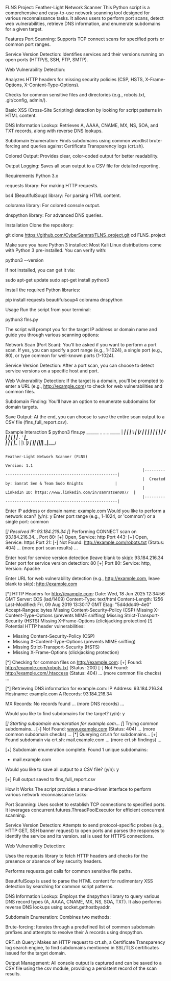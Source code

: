 FLNS Project: Feather-Light Network Scanner
This Python script is a comprehensive and easy-to-use network scanning tool designed for various reconnaissance tasks. It allows users to perform port scans, detect web vulnerabilities, retrieve DNS information, and enumerate subdomains for a given target.

Features
Port Scanning: Supports TCP connect scans for specified ports or common port ranges.

Service Version Detection: Identifies services and their versions running on open ports (HTTP/S, SSH, FTP, SMTP).

Web Vulnerability Detection:

Analyzes HTTP headers for missing security policies (CSP, HSTS, X-Frame-Options, X-Content-Type-Options).

Checks for common sensitive files and directories (e.g., robots.txt, .git/config, admin/).

Basic XSS (Cross-Site Scripting) detection by looking for script patterns in HTML content.

DNS Information Lookup: Retrieves A, AAAA, CNAME, MX, NS, SOA, and TXT records, along with reverse DNS lookups.

Subdomain Enumeration: Finds subdomains using common wordlist brute-forcing and queries against Certificate Transparency logs (crt.sh).

Colored Output: Provides clear, color-coded output for better readability.

Output Logging: Saves all scan output to a CSV file for detailed reporting.

Requirements
Python 3.x

requests library: For making HTTP requests.

bs4 (BeautifulSoup) library: For parsing HTML content.

colorama library: For colored console output.

dnspython library: For advanced DNS queries.

Installation
Clone the repository:

git clone https://github.com/CyberSamrat/FLNS_project.git
cd FLNS_project

Make sure you have Python 3 installed:
Most Kali Linux distributions come with Python 3 pre-installed. You can verify with:

python3 --version

If not installed, you can get it via:

sudo apt-get update
sudo apt-get install python3

Install the required Python libraries:

pip install requests beautifulsoup4 colorama dnspython

Usage
Run the script from your terminal:

python3 flns.py

The script will prompt you for the target IP address or domain name and guide you through various scanning options:

Network Scan (Port Scan): You'll be asked if you want to perform a port scan. If yes, you can specify a port range (e.g., 1-1024), a single port (e.g., 80), or type common for well-known ports (1-1024).

Service Version Detection: After a port scan, you can choose to detect service versions on a specific host and port.

Web Vulnerability Detection: If the target is a domain, you'll be prompted to enter a URL (e.g., http://example.com) to check for web vulnerabilities and common files.

Subdomain Finding: You'll have an option to enumerate subdomains for domain targets.

Save Output: At the end, you can choose to save the entire scan output to a CSV file (flns_full_report.csv).

Example Interaction
$ python3 flns.py
                                                                                   ______ _       _   _  _____
                                                                                 |  ____| |     | \ | |/ ____|
                                                                                 | |__  | |     |  \| | (___
                                                                                 |  __| | |     | . ` |\___ \
                                                                                 | |    | |____ | |\  |____) |
                                                                                 |_|    |______||_| \_|_____/

                                                                            Feather-Light Network Scanner (FLNS)
                                                                                        Version: 1.1
                                                                |----------------------------------------------------------|
                                                                |  Created by: Samrat Sen & Team Sudo Knights              |
                                                                |  LinkedIn ID: https://www.linkedin.com/in/samratsen007/  |
                                                                |----------------------------------------------------------|

Enter IP address or domain name: example.com
Would you like to perform a network scan? (y/n): y
Enter port range (e.g., 1-1024, or 'common') or a single port: common

[*] Resolved IP: 93.184.216.34
[*] Performing CONNECT scan on 93.184.216.34...
Port 80: [+] Open, Service: http
Port 443: [+] Open, Service: https
Port 21: [-] Not Found: http://example.com/robots.txt (Status: 404)
... (more port scan results) ...

Enter host for service version detection (leave blank to skip): 93.184.216.34
Enter port for service version detection: 80
[+] Port 80: Service: http, Version: Apache

Enter URL for web vulnerability detection (e.g., http://example.com, leave blank to skip): http://example.com

[*] HTTP Headers for http://example.com:
  Date: Wed, 18 Jun 2025 12:34:56 GMT
  Server: ECS (iad/1409)
  Content-Type: text/html
  Content-Length: 1256
  Last-Modified: Fri, 09 Aug 2019 13:30:17 GMT
  Etag: "5d4ddc49-4e0"
  Accept-Ranges: bytes
  Missing Content-Security-Policy (CSP)
  Missing X-Content-Type-Options (prevents MIME sniffing)
  Missing Strict-Transport-Security (HSTS)
  Missing X-Frame-Options (clickjacking protection)
[!] Potential HTTP header vulnerabilities:
  - Missing Content-Security-Policy (CSP)
  - Missing X-Content-Type-Options (prevents MIME sniffing)
  - Missing Strict-Transport-Security (HSTS)
  - Missing X-Frame-Options (clickjacking protection)

[*] Checking for common files on http://example.com:
[+] Found: http://example.com/robots.txt (Status: 200)
[-] Not Found: http://example.com/.htaccess (Status: 404)
... (more common file checks) ...

[*] Retrieving DNS information for example.com:
  IP Address: 93.184.216.34
  Hostname: example.com
  A Records:
    93.184.216.34

  MX Records: No records found
  ... (more DNS records) ...

Would you like to find subdomains for the target? (y/n): y

[*] Starting subdomain enumeration for example.com...
[*] Trying common subdomains...
[-] Not Found: www.example.com (Status: 404)
... (more common subdomain checks) ...
[*] Querying crt.sh for subdomains...
[+] Found subdomain via crt.sh: mail.example.com
... (more crt.sh findings) ...

[+] Subdomain enumeration complete. Found 1 unique subdomains:
  - mail.example.com

Would you like to save all output to a CSV file? (y/n): y

[+] Full output saved to flns_full_report.csv

How It Works
The script provides a menu-driven interface to perform various network reconnaissance tasks:

Port Scanning: Uses socket to establish TCP connections to specified ports. It leverages concurrent.futures.ThreadPoolExecutor for efficient concurrent scanning.

Service Version Detection: Attempts to send protocol-specific probes (e.g., HTTP GET, SSH banner request) to open ports and parses the responses to identify the service and its version. ssl is used for HTTPS connections.

Web Vulnerability Detection:

Uses the requests library to fetch HTTP headers and checks for the presence or absence of key security headers.

Performs requests.get calls for common sensitive file paths.

BeautifulSoup is used to parse the HTML content for rudimentary XSS detection by searching for common script patterns.

DNS Information Lookup: Employs the dnspython library to query various DNS record types (A, AAAA, CNAME, MX, NS, SOA, TXT). It also performs reverse DNS lookups using socket.gethostbyaddr.

Subdomain Enumeration: Combines two methods:

Brute-forcing: Iterates through a predefined list of common subdomain prefixes and attempts to resolve their A records using dnspython.

CRT.sh Query: Makes an HTTP request to crt.sh, a Certificate Transparency log search engine, to find subdomains mentioned in SSL/TLS certificates issued for the target domain.

Output Management: All console output is captured and can be saved to a CSV file using the csv module, providing a persistent record of the scan results.

